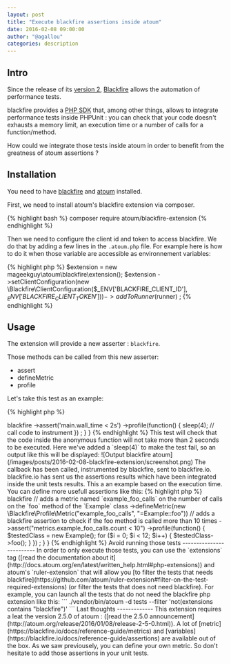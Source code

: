 ```yaml
---
layout: post
title: "Execute blackfire assertions inside atoum"
date: 2016-02-08 09:00:00
author: "@agallou"
categories: description
---
```


Intro
-----

Since the release of its [version 2](http://blog.blackfire.io/blackfire-v2-0-automate-performance-testing.html), [Blackfire](blackfire.io) allows the automation of performance tests.

blackfire provides a [PHP SDK](https://blackfire.io/docs/reference-guide/php-sdk) that, among other things, allows to integrate performance tests inside PHPUnit : you can check that your code doesn't exhausts a memory limit, an execution time or a number of calls for a function/method.

How could we integrate those tests inside atoum in order to benefit from the greatness of atoum assertions ?

Installation
------------

You need to have [blackfire](https://blackfire.io/docs/up-and-running/installation) and [atoum](http://docs.atoum.org/en/latest/getting_started.html#installation) installed.

First, we need to install atoum's blackfire extension via composer.

{% highlight bash %}
composer require atoum/blackfire-extension
{% endhighlight %}

Then we need to configure the client id and token to access blackfire. We do that by adding a few lines in the `.atoum.php` file. For example here is how to do it when those variable are accessible as environnement variables: 

{% highlight php %}
$extension = new mageekguy\atoum\blackfire\extension();
$extension
    ->setClientConfiguration(new \Blackfire\ClientConfiguration($_ENV['BLACKFIRE_CLIENT_ID'], $_ENV['BLACKFIRE_CLIENT_TOKEN']))
    ->addToRunner($runner)
;
{% endhighlight %}

Usage
-----

The extension will provide a new asserter : `blackfire`.

Those methods can be called from this new asserter: 

* assert
* defineMetric
* profile

Let's take this test as an example:

{% highlight php %}
<?php
namespace Tests\Units;

use Example as TestedClass;

use atoum;

class Example extends atoum
{
    public function testExemple()
    {
        $this
            ->blackfire
                ->assert('main.wall_time < 2s')
                ->profile(function() {
                    sleep(4);
                    // call code to instrument
                })
        ;
    }
}

{% endhighlight %}

This test will check that the code inside the anonymous function will not take more than 2 seconds to be executed.

Here we've added a `sleep(4)` to make the test fail, so an output like this will be displayed:

![Output blackfire atoum](/images/posts/2016-02-08-blackfire-extension/screenshot.png)

The callback has been called, instrumented by blackfire, sent to blackfire.io. blackfire.io has sent us the assertions results which have been integrated inside the unit tests results.

This a an example based on the execution time. You can define more usefull assertions like this:

{% highlight php %}
<?php
namespace Tests\Units;

use Example as TestedClass;

use atoum;

class Example extends atoum
{
    public function testExemple()
    {
        $this
            ->blackfire
                // adds a metric named `example_foo_calls` on the number of calls on the `foo` method of the `Example` class
                ->defineMetric(new \Blackfire\Profile\Metric("example_foo_calls", "=Example::foo"))

                // adds a blackfire assertion to check if the foo method is called more than 10 times
                ->assert("metrics.example_foo_calls.count < 10")

                ->profile(function() {
                    $testedClass = new Example();
                    for ($i = 0; $i < 12; $i++) {
                        $testedClass->foo();
                    }
                })
        ;
    }
}

{% endhighlight %}


Avoid running those tests
-------------------------

In order to only execute those tests, you can use the `extensions` tag ([read the documentation about it](http://docs.atoum.org/en/latest/written_help.html#php-extensions)) and atoum's `ruler-extension` that will allow you [to filter the tests that needs blackfire](https://github.com/atoum/ruler-extension#filter-on-the-test-required-extensions) (or filter the tests that does not need blackfire).

For example, you can launch all the tests that do not need the blackfire php extension like this:

```
./vendor/bin/atoum -d tests --filter 'not(extensions contains "blackfire")'
```


Last thoughts
-------------

This extension requires a leat the version 2.5.0 of atoum : ([read the 2.5.0 announcement](http://atoum.org/release/2016/01/08/release-2-5-0.html)).

A lot of [metric](https://blackfire.io/docs/reference-guide/metrics) and [variables](https://blackfire.io/docs/reference-guide/assertions) are available out of the box. As we saw previousely, you can define your own metric. So don't hesitate to add those assertions in your unit tests.

